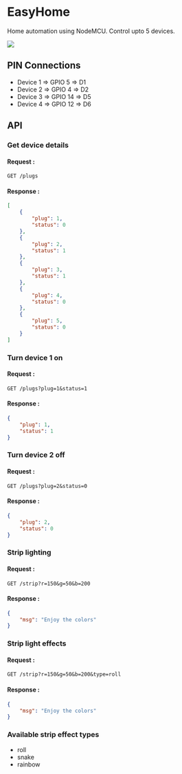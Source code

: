 # EasyHome
Home automation using NodeMCU.
Control upto 5 devices.

![](https://i.imgur.com/E4ydN86.png)

## PIN Connections
 * Device 1 => GPIO 5 =>  D1
 * Device 2 => GPIO 4 =>  D2
 * Device 3 => GPIO 14 =>  D5
 * Device 4 => GPIO 12 =>  D6

## API
### Get device details
#### Request :
`GET /plugs`
#### Response :
```json
[
    {
        "plug": 1,
        "status": 0
    },
    {
        "plug": 2,
        "status": 1
    },
    {
        "plug": 3,
        "status": 1
    },
    {
        "plug": 4,
        "status": 0
    },
    {
        "plug": 5,
        "status": 0
    }
]
```

### Turn device 1 on

#### Request :
`GET /plugs?plug=1&status=1`
#### Response :
```json
{
    "plug": 1,
    "status": 1
}
```

### Turn device 2 off

#### Request :
`GET /plugs?plug=2&status=0`
#### Response :
```json
{
    "plug": 2,
    "status": 0
}
```

### Strip lighting
#### Request :
`GET /strip?r=150&g=50&b=200`
#### Response :
```json
{
    "msg": "Enjoy the colors"
}
```

### Strip light effects
#### Request :
`GET /strip?r=150&g=50&b=200&type=roll`
#### Response :
```json
{
    "msg": "Enjoy the colors"
}
```

### Available strip effect types
 * roll
 * snake
 * rainbow 